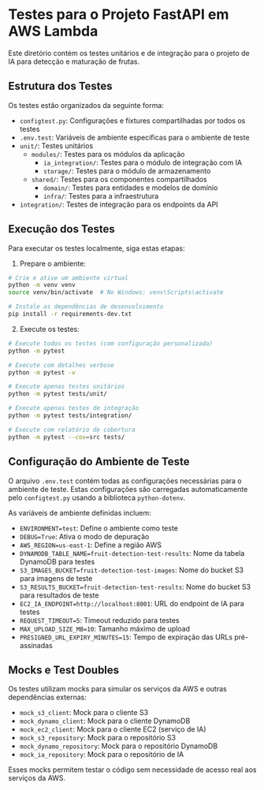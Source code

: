 # Testes para o Projeto FastAPI em AWS Lambda

Este diretório contém os testes unitários e de integração para o projeto de IA para detecção e maturação de frutas.

## Estrutura dos Testes

Os testes estão organizados da seguinte forma:

- `configtest.py`: Configurações e fixtures compartilhadas por todos os testes
- `.env.test`: Variáveis de ambiente específicas para o ambiente de teste
- `unit/`: Testes unitários
  - `modules/`: Testes para os módulos da aplicação
    - `ia_integration/`: Testes para o módulo de integração com IA
    - `storage/`: Testes para o módulo de armazenamento
  - `shared/`: Testes para os componentes compartilhados
    - `domain/`: Testes para entidades e modelos de domínio
    - `infra/`: Testes para a infraestrutura
- `integration/`: Testes de integração para os endpoints da API

## Execução dos Testes

Para executar os testes localmente, siga estas etapas:

1. Prepare o ambiente:
```bash
# Crie e ative um ambiente virtual
python -m venv venv
source venv/bin/activate  # No Windows: venv\Scripts\activate

# Instale as dependências de desenvolvimento
pip install -r requirements-dev.txt
```

2. Execute os testes:
```bash
# Execute todos os testes (com configuração personalizada)
python -m pytest

# Execute com detalhes verbose
python -m pytest -v

# Execute apenas testes unitários
python -m pytest tests/unit/

# Execute apenas testes de integração
python -m pytest tests/integration/

# Execute com relatório de cobertura
python -m pytest --cov=src tests/
```

## Configuração do Ambiente de Teste

O arquivo `.env.test` contém todas as configurações necessárias para o ambiente de teste. Estas configurações são carregadas automaticamente pelo `configtest.py` usando a biblioteca `python-dotenv`.

As variáveis de ambiente definidas incluem:
- `ENVIRONMENT=test`: Define o ambiente como teste
- `DEBUG=True`: Ativa o modo de depuração
- `AWS_REGION=us-east-1`: Define a região AWS
- `DYNAMODB_TABLE_NAME=fruit-detection-test-results`: Nome da tabela DynamoDB para testes
- `S3_IMAGES_BUCKET=fruit-detection-test-images`: Nome do bucket S3 para imagens de teste
- `S3_RESULTS_BUCKET=fruit-detection-test-results`: Nome do bucket S3 para resultados de teste
- `EC2_IA_ENDPOINT=http://localhost:8001`: URL do endpoint de IA para testes
- `REQUEST_TIMEOUT=5`: Timeout reduzido para testes
- `MAX_UPLOAD_SIZE_MB=10`: Tamanho máximo de upload
- `PRESIGNED_URL_EXPIRY_MINUTES=15`: Tempo de expiração das URLs pré-assinadas

## Mocks e Test Doubles

Os testes utilizam mocks para simular os serviços da AWS e outras dependências externas:

- `mock_s3_client`: Mock para o cliente S3
- `mock_dynamo_client`: Mock para o cliente DynamoDB
- `mock_ec2_client`: Mock para o cliente EC2 (serviço de IA)
- `mock_s3_repository`: Mock para o repositório S3
- `mock_dynamo_repository`: Mock para o repositório DynamoDB
- `mock_ia_repository`: Mock para o repositório de IA

Esses mocks permitem testar o código sem necessidade de acesso real aos serviços da AWS.

